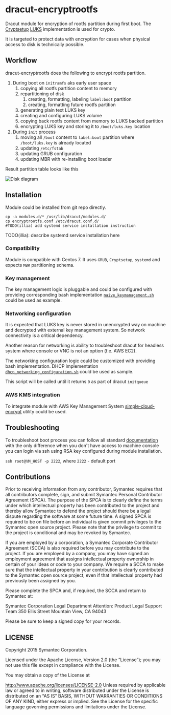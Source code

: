 # dracut-encryptrootfs
Dracut module for encryption of rootfs partition during first boot. The 
[Cryptsetup](https://gitlab.com/cryptsetup/cryptsetup)
[LUKS](https://en.wikipedia.org/wiki/Linux_Unified_Key_Setup)
implementation is used for crypto. 

It is targeted to protect data with encryption for cases when physical 
access to disk is technically possible.

## Workflow
dracut-encryptrootfs does the following to encrypt rootfs partition.

1. During boot on `initramfs` aks early user space
    1. copying all rootfs partition content to memory 
    1. repartitioning of disk
        1. creating, formatting, labeling `label:boot` partition
        1. creating, formatting future rootfs partition
    1. generating plain text LUKS key
    1. creating and configuring LUKS volume
    1. copying back rootfs content from memory to LUKS backed partition
    1. encrypting LUKS key and storing it to `/boot/luks.key` location
1. During `init` process
    1. moving all `/boot` content to `label:boot` partition where 
        `/boot/luks.key` is already located
    1. updating `/etc/fstab`
    1. updating GRUB configuration
    1. updating MBR with re-installing boot loader


Result partition table looks like this

![Disk diagram][disk_diagram]

## Installation
Module could be installed from git repo directly.


```
cp -a modules.d/* /usr/lib/dracut/modules.d/
cp encryptrootfs.conf /etc/dracut.conf.d/
#TODO(illia) add systemd service installation instruction
```


TODO(illia): describe systemd service installation here

### Compatibility
Module is compatible with Centos 7. It uses `GRUB`, `Cryptsetup`,
`systemd` and expects `MBR` partitioning schema.

### Key management
The key management logic is pluggable and could be configured with
providing corresponding bash implementation
[`naive_keymanagement.sh`](../master/modules.d/50encryptrootfs/naive_keymanagement.sh)
could be used as example.

### Networking configuration
It is expected that LUKS key is never stored in unencrypted way on
machine and decrypted with external key management system. So network
connectivity is a critical dependency.

Another reason for networking is ability to troubleshoot dracut for
headless system where console or VNC is not an option (f.e. AWS EC2). 

The networking configuration logic could be customized with providing 
bash implementation. DHCP implementation
[`dhcp_networking_configuration.sh`](../master/modules.d/50encryptrootfs/dhcp_networking_configuration.sh)
could be used as sample.

This script will be called until it returns `0` as part of dracut
`initqueue`

### AWS KMS integration
To integrate module with AWS Key Management System 
[simple-cloud-encrypt](https://github.com/cviecco/simple-cloud-encrypt)
utility could be used.

## Troubleshooting
To troubleshoot boot process you can follow all standard
[documentation](https://www.kernel.org/pub/linux/utils/boot/dracut/dracut.html#_troubleshooting)
with the only difference when you don't have access to machine console
you can login via ssh using RSA key configured during module 
installation.

`ssh root@VM_HOST -p 2222`, where `2222` - default port

## Contributions

Prior to receiving information from any contributor, Symantec requires
that all contributors complete, sign, and submit Symantec Personal
Contributor Agreement (SPCA).  The purpose of the SPCA is to clearly
define the terms under which intellectual property has been
contributed to the project and thereby allow Symantec to defend the
project should there be a legal dispute regarding the software at some
future time. A signed SPCA is required to be on file before an
individual is given commit privileges to the Symantec open source
project.  Please note that the privilege to commit to the project is
conditional and may be revoked by Symantec.

If you are employed by a corporation, a Symantec Corporate Contributor
Agreement (SCCA) is also required before you may contribute to the
project.  If you are employed by a company, you may have signed an
employment agreement that assigns intellectual property ownership in
certain of your ideas or code to your company.  We require a SCCA to
make sure that the intellectual property in your contribution is
clearly contributed to the Symantec open source project, even if that
intellectual property had previously been assigned by you.

Please complete the SPCA and, if required, the SCCA and return to
Symantec at:

Symantec Corporation
Legal Department
Attention:  Product Legal Support Team
350 Ellis Street
Mountain View, CA 94043

Please be sure to keep a signed copy for your records.

## LICENSE

Copyright 2015 Symantec Corporation.

Licensed under the Apache License, Version 2.0 (the “License”); you
may not use this file except in compliance with the License.

You may obtain a copy of the License at

http://www.apache.org/licenses/LICENSE-2.0 Unless required by
applicable law or agreed to in writing, software distributed under the
License is distributed on an “AS IS” BASIS, WITHOUT WARRANTIES OR
CONDITIONS OF ANY KIND, either express or implied. See the License for
the specific language governing permissions and limitations under the
License.

[disk_diagram]: ../master/docs/disk_diagram.png "Disk diagram"